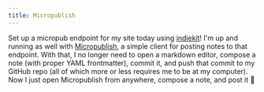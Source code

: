 ```yaml
---
title: Micropublish
---
```

Set up a micropub endpoint for my site today using [indiekit](https://paulrobertlloyd.github.io/indiekit/)! I'm up and running as well with [Micropublish](https://micropublish.net), a simple client for posting notes to that endpoint. With that, I no longer need to open a markdown editor, compose a note (with proper YAML frontmatter), commit it, and push that commit to my GitHub repo (all of which more or less requires me to be at my computer). Now I just open Micropublish from anywhere, compose a note, and post it 🙌
